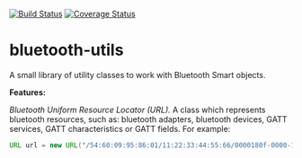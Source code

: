 [![Build Status](https://travis-ci.org/sputnikdev/bluetooth-utils.svg?branch=master)](https://travis-ci.org/sputnikdev/bluetooth-utils)
[![Coverage Status](https://coveralls.io/repos/github/sputnikdev/bluetooth-utils/badge.svg?branch=master)](https://coveralls.io/github/sputnikdev/bluetooth-utils?branch=master)
# bluetooth-utils
A small library of utility classes to work with Bluetooth Smart objects.

**Features:**

_Bluetooth Uniform Resource Locator (URL)._ A class which represents bluetooth resources, such as: bluetooth adapters, bluetooth devices, GATT services, GATT characteristics or GATT fields. For example:

```java
URL url = new URL("/54:60:09:95:86:01/11:22:33:44:55:66/0000180f-0000-1000-8000-00805f9b34fb/00002a19-0000-1000-8000-00805f9b34fb/Level");
```
